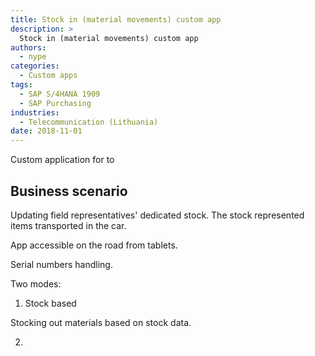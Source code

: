 ```yaml
---
title: Stock in (material movements) custom app
description: >
  Stock in (material movements) custom app
authors:
  - nype
categories:
  - Custom apps
tags:
  - SAP S/4HANA 1909
  - SAP Purchasing
industries:
  - Telecommunication (Lithuania)
date: 2018-11-01
---
```


<!-- more -->

Custom application for  to 

## Business scenario

Updating field representatives' dedicated stock. The stock represented items transported in the car. 

App accessible on the road from tablets.

Serial numbers handling.

Two modes:
1. Stock based

Stocking out materials based on stock data.

2. 









